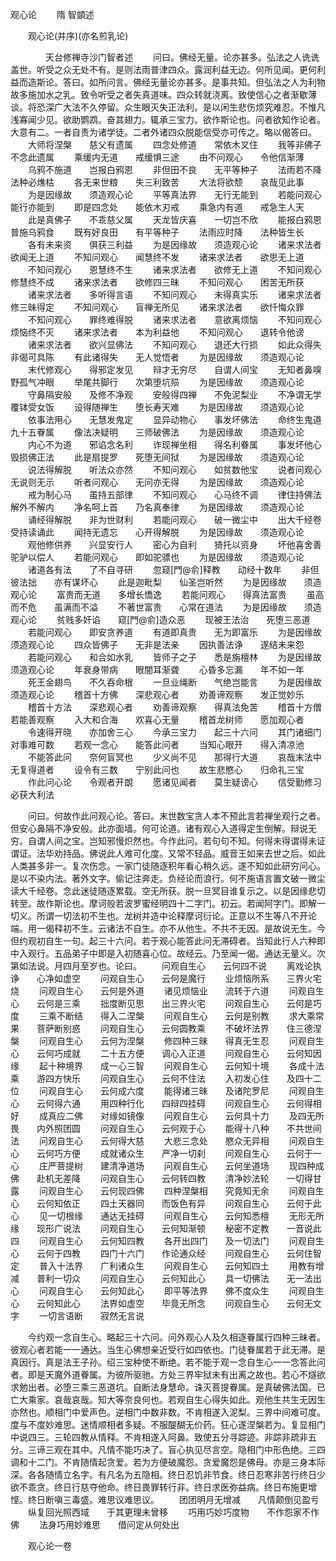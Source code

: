   观心论
　　隋 智顗述




　　观心论(并序)(亦名煎乳论)

　　　　天台修禅寺沙门智者述
　　问曰。佛经无量。论亦甚多。弘法之人诜诜盖世。听受之众无处不有。是则法雨普津四众。露润利益无边。何所见闻。更何利益而造斯论。答曰。如所问言。佛经无量论亦甚多。是事共知。但弘法之人为利物故多施加水之乳。致令听受之者失真道味。四众转就浇离。致使信心之者渐歇薄谈。将恐深广大法不久停留。众生眼灭失正法利。是以闲生悲伤烦究难忍。不惟凡浅寡闻少见。欲助鹦鹉。奋其翅力。辄承三宝力。欲作斯论也。问者欲知作论者。大意有二。一者自责为诸学徒。二者外诸四众脱能信受亦可传之。略以偈答曰。
　　大师将涅槃　　慈父有遗属
　　四念处修道　　常依木叉住
　　我等非佛子　　不念此遗属
　　乘缓内无道　　戒缓惧三途
　　由不问观心　　令他信渐薄
　　乌鸦不施道　　岂报白鸦恩
　　非但田不良　　无平等种子
　　法雨若不降　　法种必燋枯
　　各无来世粮　　失三利致苦
　　大法将欲颓　　哀哉见此事
　　为是因缘故　　须造观心论
　　平等真法界　　无行无能到
　　若能问观心　　能行亦能到
　　即是四念处　　能依木刃戒
　　乘急内有道　　戒急生人天
　　此是真佛子　　不乖慈父属
　　天龙皆庆喜　　一切岂不欣
　　能报白鸦恩　　普施乌鸦食
　　既有好良田　　有平等种子
　　法雨应时降　　法种皆生长
　　各有未来资　　俱获三利益
　　为是因缘故　　须造观心论
　　诸来求法者　　欲闻无上道
　　不知问观心　　闻慧终不发
　　诸来求法者　　欲思无上道
　　不知问观心　　恩慧终不生
　　诸来求法者　　欲修无上道
　　不知问观心　　修慧终不成
　　诸来求法者　　欲修四三昧
　　不知问观心　　困苦无所获
　　诸来求法者　　多听得言语
　　不知问观心　　未得真实乐
　　诸来求法者　　修三昧得定
　　不知问观心　　盲禅无所见
　　诸来求法者　　欲忏悔众罪
　　不知问观心　　罪终难得脱
　　诸来求法者　　意欲离烦恼
　　不知问观心　　烦恼终不灭
　　诸来求法者　　本为利益他
　　不知问观心　　退转令他谤
　　诸来求法者　　欲兴显佛法
　　不知问观心　　退还大行损
　　如此众得失　　非偈可具陈
　　有此诸得失　　无人觉悟者
　　为是因缘故　　须造观心论
　　末代修观心　　得邪定发见
　　辩才无穷尽　　自谓人间宝
　　无知者鼻嗅　　野孤气冲眼
　　举尾共脚行　　次第堕坑殒
　　为是因缘故　　须造观心论
　　守鼻隔安般　　及修不净观
　　安般得四禅　　不免泥梨业
　　不净谓无学　　覆钵受女饭
　　设得随禅生　　堕长寿天难
　　为是因缘故　　须造观心论
　　依事法用心　　无慧发鬼定
　　显异动物心　　事发坏佛法
　　命终生鬼道　　九十五眷属
　　像法决疑明　　三师破佛法
　　为是因缘故　　须造观心论
　　内心不为道　　邪谄念名利
　　诈现禅坐相　　得名利眷属
　　事发坏他心　　毁损佛正法
　　此是扇提罗　　死堕无间狱
　　为是因缘故　　须造观心论
　　说法得解脱　　听法众亦然
　　不知问观心　　如贫数他宝
　　说者问观心　　无说则无示
　　听者问观心　　无问亦无得
　　为是因缘故　　须造观心论
　　戒为制心马　　虽持五部律
　　不知问观心　　心马终不调
　　律住持佛法　　解外不解内
　　净名呵上首　　乃名真奉律
　　为是因缘故　　须造观心论
　　诵经得解脱　　非为世财利
　　若能问观心　　破一微尘中
　　出大千经卷　　受持读诵此
　　闻持无遗忘　　心开得解脱
　　为是因缘故　　须造观心论
　　观他修供养　　兴显安行人
　　密心为自利　　猗托以资身
　　坏他喜舍善　　驼驴以偿人
　　若能问观心　　即如驼骠也
　　为是因缘故　　须造观心论
　　诸道各有法　　了不自寻研
　　忽窥[門@俞]释教　　动经十数年
　　非但彼法拙　　亦有谋坏心
　　此是迦毗梨　　仙圣岂听然
　　为是因缘故　　须造观心论
　　富贵而无道　　多增长憍逸
　　若能问观心　　得真法富贵
　　虽高而不危　　虽满而不溢
　　不著世富贵　　心常在道法
　　为是因缘故　　须造观心论
　　贫贱多奸谄　　窥[門@俞]造众恶
　　现被王法治　　死堕三恶道
　　若能问观心　　即安贪养道
　　有道即真贵　　无为即富乐
　　为是因缘故　　须造观心论
　　四众皆佛子　　无非是法亲
　　因执善法诤　　遂结未来怨
　　若能问观心　　和合如水乳
　　皆师子之子　　悉是旃檀林
　　为是因缘故　　须造观心论
　　年衰身带病　　眼闇耳渐聋
　　心昏多忘漏　　年不如一年
　　死王金翅鸟　　不久吞命根
　　一旦业绳断　　气绝岂能言
　　为是因缘故　　须造观心论
　　稽首十方佛　　深悲观心者
　　劝善谛观察　　发正觉妙乐
　　稽首十方法　　深悲观心者
　　劝善谛观察　　得真法免苦
　　稽首十方僧　　若能善观察
　　入大和合海　　欢喜心无量
　　稽首龙树师　　愿加观心者
　　令速得开晓　　亦加舍三心
　　今承三宝力　　起三十六问
　　其门诸细门　　对事难可数
　　若观一念心　　能答此问者
　　当知心眼开　　得入清凉池
　　不能答此问　　奈何盲冥也
　　少义尚不见　　那得行大道
　　哀哉末法中　　无复得道者
　　设令有三数　　宁别此问也
　　故生悲愍心　　归命礼三宝
　　作此问心论　　令观者开朗
　　愿诸见闻者　　莫生疑谤心
　　信受勤修习　　必获大利法

　　问曰。何故作此问观心论。答曰。末世数宝贪人本不预此言若禅坐观行之者。但安心鼻隔不净安般。此亦面墙。何可论道。诸有观心入道得定生倒解。辩说无穷。自谓人间之宝。岂知邪慢炽然也。今作此问。若句句不知。何得未得谓得未证谓证。法华劝持品。佛说此人难可化度。又常不轻品。威音王如来去世之后。如此人类甚多非一。复次伤念。一家门徒随逐积年看心稍久远。遂不知如此研穷问心。是以不染内法。著外文字。偷记注奔走。负经论而浪行。何不施语言置文破一微尘读大千经卷。念此迷徒随逐累载。空无所获。脱一旦冥目谁复示之。以是因缘悲切转至。故作斯论也。摩诃般若波罗蜜经明四十二字门。初云。若闻阿字门。即解一切义。所谓一切法初不生也。龙树并造中论释摩诃衍论。正意以不生等八不开论端。用一偈释初不生。云诸法不自生。亦不从他生。不共不无因。是故说无生。今但约观初自生一句。起三十六问。若于观心能答此问无滞碍者。当知此行人六种即中入观行。五品弟子中即是入初随喜心位。故经云。乃至闻一偈。通达无量义。次第如法说。月四月至岁也。论曰。
　　问观自生心　　云何四不说
　　离戏论执诤　　心净如虚空
　　问观自生心　　云何是魔行
　　业烦恼所系　　三界火宅烧
　　问观自生心　　云何是外道
　　诸见烦恼业　　流转于六道
　　问观自生心　　云何是三乘
　　拙度断见思　　出三界火宅
　　问观自生心　　云何是巧度
　　三乘不断结　　得入二涅槃
　　问观自生心　　云何是别教
　　求大乘常果　　菩萨断别惑
　　问观自生心　　云何圆教乘
　　不破坏法界　　住三德涅槃
　　问观自生心　　云何为涅槃
　　修四种三昧　　得真无生忍
　　问观自生心　　云何巧成就
　　二十五方便　　调心入正道
　　问观自生心　　云何知因缘
　　起十种境界　　成一心三智
　　问观自生心　　云何知十境
　　各成十法乘　　游四方快乐
　　问观自生心　　云何不住法
　　入初发心住　　及四十二位
　　问观自生心　　云何成六度
　　能得诸三昧　　及诸陀罗尼
　　问观自生心　　云何得六通
　　用四种行化　　四辩四挂碍
　　问观自生心　　云何得相好
　　成真应二佛　　对缘如镜像
　　问观自生心　　云何具十力
　　及四无所畏　　内外照团圆
　　问观自生心　　云何观于心
　　能得十八种　　不共世间法
　　问观自生心　　云何得大慈
　　大悲三念处　　愍众无异相
　　问观自生心　　云何巧方便
　　成就诸众生　　严净一切刹
　　问观自生心　　云何于一心
　　庄严菩提树　　建清净道场
　　问观自生心　　云何坐道场
　　现四种成佛　　赴机无差降
　　问观自生心　　云何转四教
　　清净妙法轮　　一切得甘露
　　问观自生心　　云何现四佛
　　四种涅槃相　　究竟知无余
　　问观自生心　　云何知依正
　　四土天器同　　而饭色有异
　　问观自生心　　云何于此心
　　见一切根缘　　通达无挂碍
　　问观自生心　　云何知悉檀
　　无形无所缘　　现形广说法
　　问观自生心　　云何知渐顿
　　秘密不定教　　一音说此四
　　问观自生心　　云何知四教
　　各开出四门　　及一切法门
　　问观自生心　　云何于四教
　　四门十六门　　作论通众经
　　问观自生心　　云何住智定
　　普入十法界　　广利诸众生
　　问观自生心　　云何知四土
　　用教有增减　　普利一切众
　　问观自生心　　云何知此心
　　具一切佛法　　无一法出心
　　问观自生心　　云何知此心
　　即平等法界　　佛不度众生
　　问观自生心　　云何知此心
　　法界如虚空　　毕竟无所念
　　问观自生心　　云何无文字
　　一切言语断　　寂然无言说

　　今约观一念自生心。略起三十六问。问外观心人及久相逐眷属行四种三昧者。彼观心者若能一一通达。当生心佛想亲近受行如四依也。门徒眷属若于此无滞。是真因行。真是法王子孙。绍三宝种使不断绝。若不能于观一念自生心一一念答此问者。即是天魔外道眷属。为彼所驱驰。方处三界牢狱未有出离之故也。若心不燧欲求勉出者。必堕三乘三恶道坑。自断法身慧命。诛灭菩提眷属。是真破佛法国。已亡大乘家。哀哉哀哉。知大等奈良何也。若观自生心得失如此。观他生共生无因生亦然也。顺相门中爱声色。逆相门中数非数。不肯相遂入泥梨。三界中间难可度。度与不度妙难思。迷情顺相者多疑。不服醍醐无价药。狂心遂涅槃若为。复显相门中说四三。三轮四教从情释。不肯相遂入阿鼻。致使五分寻踪迹。非踪非疏非五分。三谛三观在其中。凡情不能巧决了。盲心执见尽言空。隐相门中形色绝。三四调和十二门。不肯随情起贪爱。若为方便破魔怨。贪爱魔怨是佛母。亦是三身本际深。各各随情立名字。有凡名为五隐相。终日忍饥非节食。终日忍寒非苦行终日少欲不乖贪。终日行慈夺他命。终日畏罪转行非。终日求医弥益病。终日布施更增悭。终日断嗔三毒盛。难思议难思议。
　　团团明月无增减　　凡情颠倒见盈亏
　　纵复回光照西域　　于其更理未曾移
　　巧用巧妙巧度物　　不作怨家不作佛
　　法身巧用妙难思　　借问定从何处出

　　观心论一卷


